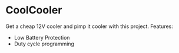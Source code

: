 # CoolCooler

Get a cheap 12V cooler and pimp it cooler with this project. Features:
- Low Battery Protection
- Duty cycle programming
